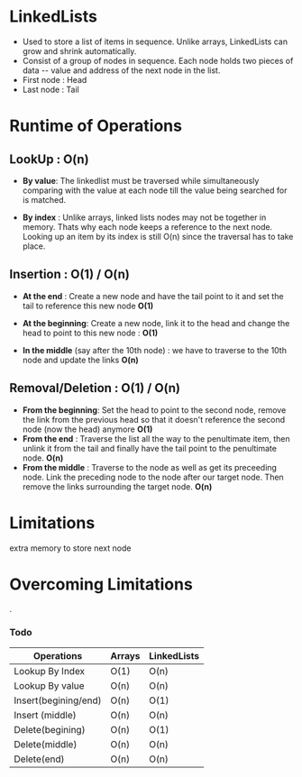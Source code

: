 # LinkedLists

- Used to store a list of items in sequence. Unlike arrays, LinkedLists can grow and shrink automatically.  
- Consist of a group of nodes in sequence. Each node holds two pieces of data -- value and address of the next node in the list.
- First node : Head  
- Last node : Tail


# Runtime of Operations

## LookUp : O(n)

- **By value**: The linkedlist must be traversed while simultaneously comparing with the value at each node till the value being searched for is matched.

- **By index** : Unlike arrays, linked lists nodes may not be together in memory. Thats why each node keeps a reference to the next node. Looking up an item by its index is still O(n) since the traversal has to take place.

## Insertion : O(1) / O(n)

- **At the end** : Create a new node and have the tail point to it and set the tail to reference this new node **O(1)**

- **At the beginning**: Create a new node, link it to the head and change the head to point to this new node : **O(1)**

- **In the middle** (say after the 10th node) : we have to traverse to the 10th node and update the links **O(n)**

## Removal/Deletion : O(1) / O(n)

- **From the beginning**: Set the head to point to the second node, remove the link from the previous head so that it doesn't reference the second node (now the head) anymore **O(1)**
- **From the end** : Traverse the list all the way to the penultimate item, then unlink it from the tail and finally have the tail point to the penultimate node. **O(n)**
- **From the middle** : Traverse to the node as well as get its preceeding node. Link the preceding node to the node after our target node. Then remove the links surrounding the target node. **O(n)**



# Limitations
extra memory to store next node



# Overcoming Limitations

.

### Todo



Operations | Arrays | LinkedLists |
| --- | --- | --- |
| Lookup By Index | O(1) | O(n)  
| Lookup By value | O(n) | O(n)  
| Insert(begining/end) | O(n) | O(1)
| Insert (middle) | O(n) | O(n)
| Delete(begining) | O(n) | O(1)
| Delete(middle) | O(n) | O(n)
| Delete(end) | O(n) | O(n)